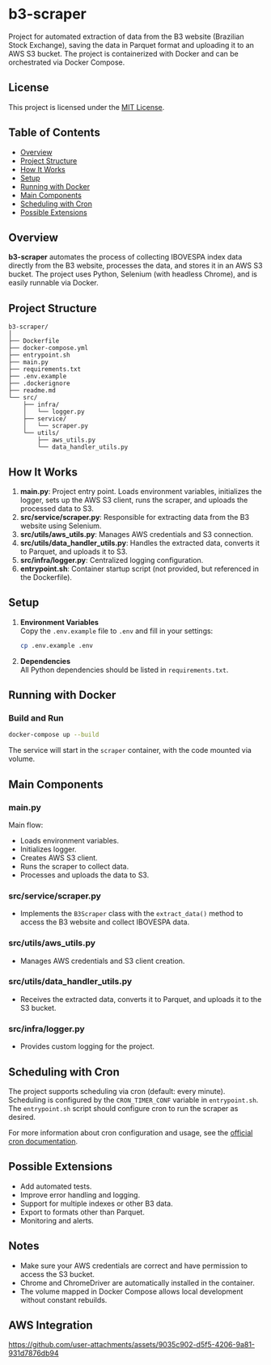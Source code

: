 # b3-scraper

Project for automated extraction of data from the B3 website (Brazilian Stock Exchange), saving the data in Parquet format and uploading it to an AWS S3 bucket. The project is containerized with Docker and can be orchestrated via Docker Compose.


## License

This project is licensed under the [MIT License](./LICENCE).


## Table of Contents

- [Overview](#overview)
- [Project Structure](#project-structure)
- [How It Works](#how-it-works)
- [Setup](#setup)
- [Running with Docker](#running-with-docker)
- [Main Components](#main-components)
- [Scheduling with Cron](#scheduling-with-cron)
- [Possible Extensions](#possible-extensions)


## Overview

**b3-scraper** automates the process of collecting IBOVESPA index data directly from the B3 website, processes the data, and stores it in an AWS S3 bucket. The project uses Python, Selenium (with headless Chrome), and is easily runnable via Docker.


## Project Structure

```
b3-scraper/
│
├── Dockerfile
├── docker-compose.yml
├── entrypoint.sh
├── main.py
├── requirements.txt
├── .env.example
├── .dockerignore
├── readme.md
└── src/
    ├── infra/
    │   └── logger.py
    ├── service/
    │   └── scraper.py
    └── utils/
        ├── aws_utils.py
        └── data_handler_utils.py
```


## How It Works

1. **main.py**: Project entry point. Loads environment variables, initializes the logger, sets up the AWS S3 client, runs the scraper, and uploads the processed data to S3.
2. **src/service/scraper.py**: Responsible for extracting data from the B3 website using Selenium.
3. **src/utils/aws_utils.py**: Manages AWS credentials and S3 connection.
4. **src/utils/data_handler_utils.py**: Handles the extracted data, converts it to Parquet, and uploads it to S3.
5. **src/infra/logger.py**: Centralized logging configuration.
6. **entrypoint.sh**: Container startup script (not provided, but referenced in the Dockerfile).


## Setup

1. **Environment Variables**  
   Copy the `.env.example` file to `.env` and fill in your settings:

   ```bash
   cp .env.example .env
   ```

2. **Dependencies**  
   All Python dependencies should be listed in `requirements.txt`.


## Running with Docker

### Build and Run

```bash
docker-compose up --build
```

The service will start in the `scraper` container, with the code mounted via volume.


## Main Components

### main.py

Main flow:
- Loads environment variables.
- Initializes logger.
- Creates AWS S3 client.
- Runs the scraper to collect data.
- Processes and uploads the data to S3.

### src/service/scraper.py

- Implements the `B3Scraper` class with the `extract_data()` method to access the B3 website and collect IBOVESPA data.

### src/utils/aws_utils.py

- Manages AWS credentials and S3 client creation.

### src/utils/data_handler_utils.py

- Receives the extracted data, converts it to Parquet, and uploads it to the S3 bucket.

### src/infra/logger.py

- Provides custom logging for the project.


## Scheduling with Cron

The project supports scheduling via cron (default: every minute). Scheduling is configured by the `CRON_TIMER_CONF` variable in `entrypoint.sh`. The `entrypoint.sh` script should configure cron to run the scraper as desired.

For more information about cron configuration and usage, see the [official cron documentation](https://man7.org/linux/man-pages/man8/cron.8.html).

## Possible Extensions

- Add automated tests.
- Improve error handling and logging.
- Support for multiple indexes or other B3 data.
- Export to formats other than Parquet.
- Monitoring and alerts.


## Notes

- Make sure your AWS credentials are correct and have permission to access the S3 bucket.
- Chrome and ChromeDriver are automatically installed in the container.
- The volume mapped in Docker Compose allows local development without constant rebuilds.

## AWS Integration
https://github.com/user-attachments/assets/9035c902-d5f5-4206-9a81-931d7876db94


